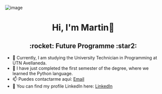 ![image](https://github.com/martinluque12/martinluque12/assets/129702660/dae15ebc-bc09-448a-bbab-d62362c6223c)<div align="center">
  <h1>Hi, I'm Martin👋</h1>
</div>
<div align="center">
  <h2>:rocket: Future Programme :star2:</h2>
</div>

- 🔭 Currently, I am studying the University Technician in Programming at UTN Avellaneda.
- 🤔 I have just completed the first semester of the degree, where we learned the Python language.
- 📫 Puedes contactarme aquí: [Email](mailto:m.ezequiel.luque@gmail.com) 
- 📃 You can find my profile LinkedIn here: [LinkedIn](https://www.linkedin.com/in/martineluque/)

